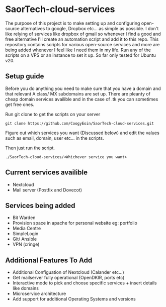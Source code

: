# SaorTech-cloud-services
The purpose of this project is to make setting up and configuring open-source alternatives to google, Dropbox etc... as simple as possible. I don't like relying of services like dropbox of gmail so whenever I find a good and free alternative I'll create an automation script and add it to this repo. This repository contains scripts for various open-source services and more are being added whenever I feel like I need them in my life. Run any of the scripts on a VPS or an instance to set it up. So far only tested for Ubuntu v20.


## Setup guide
Before you do anything you need to make sure that you have a domain and that relevant A class/ MX subdomains are set up. There are pleanty of cheap domain services availible and in the case of .tk you can sometimes get free ones.

Run git clone to get the scripts on your server

```
git clone https://github.com/CoogyEoin/SaorTech-cloud-services.git

```

Figure out which services you want (Discussed below) and edit the values such as email, domain, user etc... in the scripts.

Then just run the script.

```
./SaorTech-cloud-services/<Whichever service you want>
```


## Current services availible
* Nextcloud
* Mail server (Postfix and Dovecot)

## Services being added
* Bit Warden
* Provision space in apache for personal website eg: portfolio
* Media Centre
* SimpleLogin
* Git/ Ansible
* VPN (cringe)

## Additional Features To Add

* Additional Configuation of Nextcloud (Calander etc...)
* Get mailserver fully operational (OpenDKIR, ports etc)
* Interactive mode to pick and choose specific services + insert details like domains
* Microservice architecture 
* Add support for additional Operating Systems and versions 
